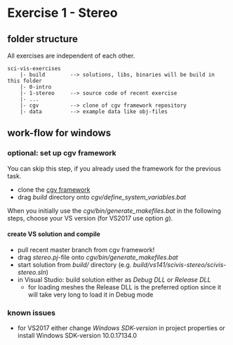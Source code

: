 # Exercise 1 - Stereo

## folder structure

All exercises are independent of each other.

    sci-vis-exercises
        |- build        --> solutions, libs, binaries will be build in this folder
        |- 0-intro
        |- 1-stereo		--> source code of recent exercise
        |- ...
        |- cgv          --> clone of cgv framework repository
        |- data 	    --> example data like obj-files


## work-flow for windows

### optional: set up cgv framework

You can skip this step, if you already used the framework for the previous task.

- clone the [cgv framework](https://github.com/sgumhold/cgv.git)
- drag *build* directory onto *cgv/define_system_variables.bat*

When you initially use the *cgv/bin/generate_makefiles.bat* in the following steps, choose your VS version (for VS2017 use option *g*).


#### create VS solution and compile

- pull recent master branch from cgv framework!
- drag *stereo.pj*-file onto *cgv/bin/generate_makefiles.bat*
- start solution from *build/* directory (e.g. *build/vs141/scivis-stereo/scivis-stereo.sln*)
- in Visual Studio: build solution either as *Debug DLL* or *Release DLL*
	- for loading meshes the Release DLL is the preferred option since it will take very long to load it in Debug mode


### known issues

- for VS2017 either change *Windows SDK-version* in project properties or install Windows SDK-version 10.0.17134.0